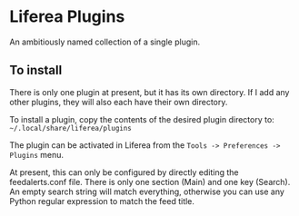 # Liferea Plugins #
An ambitiously named collection of a single plugin.

## To install ##
There is only one plugin at present, but it has its own directory. If I add any other plugins, they will also each have their own directory.

To install a plugin, copy the contents of the desired plugin directory to:
`~/.local/share/liferea/plugins`

The plugin can be activated in Liferea from the `Tools -> Preferences -> Plugins` menu.

At present, this can only be configured by directly editing the feedalerts.conf file. There is only one section (Main) and one key (Search). An empty search string will match everything, otherwise you can use any Python regular expression to match the feed title.
